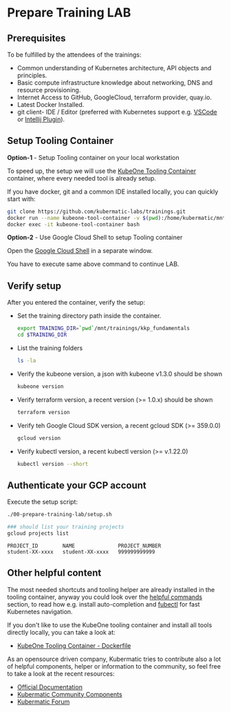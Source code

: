 # Prepare Training LAB

## Prerequisites

To be fulfilled by the attendees of the trainings:

- Common understanding of Kubernetes architecture, API objects and principles.
- Basic compute infrastructure knowledge about networking, DNS and resource provisioning.
- Internet Access to GitHub, GoogleCloud, terraform provider, quay.io.
- Latest Docker Installed.
- git client- IDE / Editor
  (preferred with Kubernetes support e.g. [VSCode](https://code.visualstudio.com/) or [Intellij Plugin](https://plugins.jetbrains.com/plugin/10485-kubernetes/versions)).

## Setup Tooling Container

**Option-1** - Setup Tooling container on your local workstation

To speed up, the setup we will use the [KubeOne Tooling Container](https://github.com/kubermatic/community-components/tree/master/helper/kubeone-tool-container) container, where every needed tool is already setup.

If you have docker, git and a common IDE installed locally, you can quickly start with:

```bash
git clone https://github.com/kubermatic-labs/trainings.git
docker run --name kubeone-tool-container -v $(pwd):/home/kubermatic/mnt -t -d quay.io/kubermatic-labs/kubeone-tooling:1.3.0
docker exec -it kubeone-tool-container bash
```

**Option-2** - Use Google Cloud Shell to setup Tooling container

Open the [Google Cloud Shell](https://shell.cloud.google.com) in a separate window.

You have to execute same above command to continue LAB.

## Verify setup

After you entered the container, verify the setup:

* Set the training directory path inside the container.
  ```bash
  export TRAINING_DIR=`pwd`/mnt/trainings/kkp_fundamentals
  cd $TRAINING_DIR
  ```

* List the training folders
  ```bash
  ls -la
  ```

* Verify the kubeone version, a json with kubeone v1.3.0 should be shown
  ```bash
  kubeone version
  ```

* Verify terraform version, a recent version (>= 1.0.x) should be shown
  ```bash
  terraform version
  ```

* Verify teh Google Cloud SDK version, a recent gcloud SDK (>= 359.0.0)
  ```bash
  gcloud version
  ```

* Verify kubectl version, a recent kubectl version (>= v.1.22.0)
  ```bash
  kubectl version --short
  ```

## Authenticate your GCP account

Execute the setup script:

```bash
./00-prepare-training-lab/setup.sh

### should list your training projects
gcloud projects list
```

```text
PROJECT_ID        NAME              PROJECT_NUMBER
student-XX-xxxx   student-XX-xxxx   999999999999
```

## Other helpful content

The most needed shortcuts and tooling helper are already installed in the tooling container, anyway you could look over the [helpful commands](helpful-commands.md) section, to read how e.g. install auto-completion and [fubectl](https://github.com/kubermatic/fubectl) for fast Kubernetes navigation.

If you don't like to use the KubeOne tooling container and install all tools directly locally, you can take a look at:

- [KubeOne Tooling Container - Dockerfile](https://github.com/kubermatic/community-components/blob/master/helper/kubeone-tool-container/Dockerfile)

As an opensource driven company, Kubermatic tries to contribute also a lot of helpful components, helper or information to the community, so feel free to take a look at the recent resources:

- [Official Documentation](https://docs.kubermatic.com/)
- [Kubermatic Community Components](https://github.com/kubermatic/community-components)
- [Kubermatic Forum](https://forum.kubermatic.com/)
